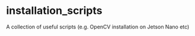 # installation_scripts
A collection of useful scripts (e.g. OpenCV installation on Jetson Nano etc)

